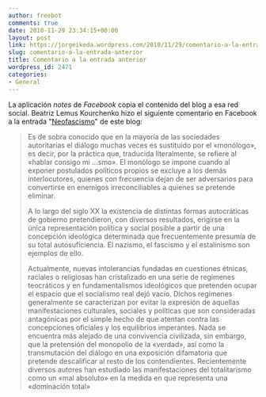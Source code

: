 ```yaml
---
author: freebot
comments: true
date: 2010-11-29 23:34:15+00:00
layout: post
link: https://jorgeikeda.wordpress.com/2010/11/29/comentario-a-la-entrada-anterior/
slug: comentario-a-la-entrada-anterior
title: Comentario a la entrada anterior
wordpress_id: 2471
categories:
- General
---
```


La aplicación _notes_ de _Facebook_ copia el contenido del blog a esa red social. Beatriz Lemus Kourchenko hizo el siguiente comentario en Facebook a la  entrada "[Neofascismo](http://www.jorgeikeda.com/wordpress/?p=2424)" de este blog:





<blockquote>Es de sobra conocido que en la mayoría de las sociedades autoritarias el diálogo muchas veces es sustituido por el «monólogo», es decir, por la práctica que, traducida literalmente, se refiere al «hablar consigo mi ...smo». El monólogo se impone cuando al exponer postulados políticos propios se excluye a los demás interlocutores, quienes con frecuencia dejan de ser adversarios para convertirse en enemigos irreconciliables a quienes se pretende eliminar.

A lo largo del siglo XX la existencia de distintas formas autocráticas de gobierno pretendieron, con diversos resultados, erigirse en la única representación política y social posible a partir de una concepción ideológica determinada que frecuentemente presumía de su total autosuficiencia. El nazismo, el fascismo y el estalinismo son ejemplos de ello.

Actualmente, nuevas intolerancias fundadas en cuestiones étnicas, raciales o religiosas han cristalizado en una serie de regímenes teocráticos y en fundamentalismos ideológicos que pretenden ocupar el espacio que el socialismo real dejó vacío. Dichos regímenes generalmente se caracterizan por evitar la expresión de aquellas manifestaciones culturales, sociales y políticas que son consideradas antagónicas por el simple hecho de que atentan contra las concepciones oficiales y los equilibrios imperantes. Nada se encuentra más alejado de una convivencia civilizada, sin embargo, que la pretensión del monopolio de la «verdad», así como la transmutación del diálogo en una exposición difamatoria que pretende descalificar al resto de los contendientes. Recientemente diversos autores han estudiado las manifestaciones del totalitarismo como un «mal absoluto» en la medida en que representa una «dominación total»</blockquote>




